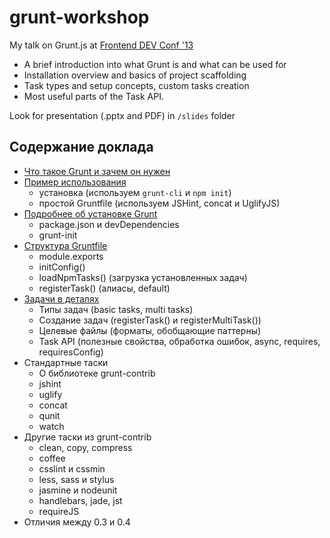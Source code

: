 grunt-workshop
==============

My talk on Grunt.js at [Frontend DEV Conf '13](http://fdc.itstaff.by/)

- A brief introduction into what Grunt is and what can be used for
- Installation overview and basics of project scaffolding
- Task types and setup concepts, custom tasks creation
- Most useful parts of the Task API.

Look for presentation (.pptx and PDF)  in ```/slides``` folder

Содержание доклада
------------------

- [Что такое Grunt и зачем он нужен](http://github.com/ZIJ/grunt-workshop/blob/master/01_intro.md)
- [Пример использования](http://github.com/ZIJ/grunt-workshop/blob/master/02_usage-example.md)
  - установка  (используем ```grunt-cli``` и ```npm init```)
  - простой Gruntfile (используем JSHint, concat и UglifyJS)
- [Подробнее об установке Grunt](http://github.com/ZIJ/grunt-workshop/blob/master/03_installation.md)
  - package.json и devDependencies
  - grunt-init
- [Структура Gruntfile](http://github.com/ZIJ/grunt-workshop/blob/master/04_gruntfile.md)
  - module.exports
  - initConfig()
  - loadNpmTasks() (загрузка установленных задач)
  - registerTask() (алиасы, default)
- [Задачи в деталях](http://github.com/ZIJ/grunt-workshop/blob/master/05_tasks.md)
  - Типы задач (basic tasks, multi tasks)
  - Создание задач (registerTask() и registerMultiTask())
  - Целевые файлы (форматы, обобщающие паттерны)
  - Task API (полезные свойства, обработка ошибок, async, requires, requiresConfig) 
- Cтандартные таски
  - О библиотеке grunt-contrib
  - jshint
  - uglify
  - concat
  - qunit
  - watch
- Другие таски из grunt-contrib
  - clean, copy, compress
  - coffee
  - csslint и сssmin
  - less, sass и stylus
  - jasmine и nodeunit
  - handlebars, jade, jst
  - requireJS
- Отличия между 0.3 и 0.4
